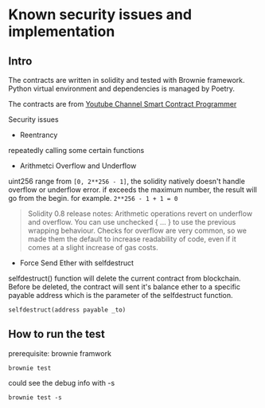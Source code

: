 # Known security issues and implementation

## Intro

The contracts are written in solidity and tested with Brownie framework. Python virtual environment and dependencies is managed by Poetry.

The contracts are from [Youtube Channel Smart Contract Programmer](https://www.youtube.com/watch?v=4Mm3BCyHtDY&list=PLO5VPQH6OWdWsCgXJT9UuzgbC8SPvTRi5)

Security issues

- Reentrancy

repeatedly calling some certain functions

- Arithmetci Overflow and Underflow

uint256 range from `[0, 2**256 - 1]`, the solidity natively doesn't handle overflow or underflow error. if exceeds the maximum number, the result will go from the begin. for example. `2**256 - 1 + 1 = 0`

> Solidity 0.8 release notes: Arithmetic operations revert on underflow and overflow. You can use unchecked { ... } to use the previous wrapping behaviour. Checks for overflow are very common, so we made them the default to increase readability of code, even if it comes at a slight increase of gas costs.

- Force Send Ether with selfdestruct

selfdestruct() function will delete the current contract from blockchain. Before be deleted, the contract will sent it's balance ether to a specific payable address which is the parameter of the selfdestruct function.

```solidity
selfdestruct(address payable _to)
```

## How to run the test

prerequisite: brownie framwork

```
brownie test
```

could see the debug info with -s
```
brownie test -s
```
